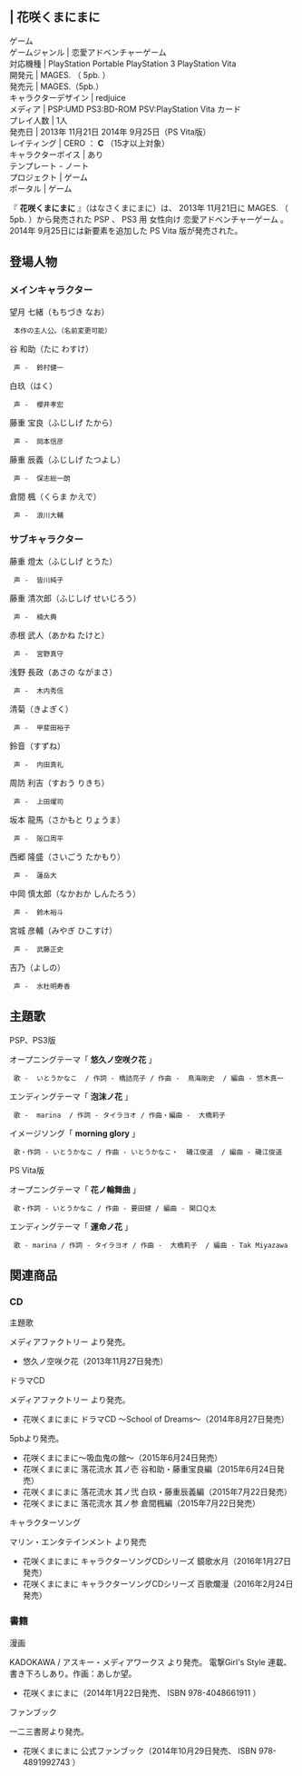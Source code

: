 |  花咲くまにまに  
---  
ゲーム  
ゲームジャンル  |  恋愛アドベンチャーゲーム   
対応機種  |  PlayStation Portable  PlayStation 3  PlayStation Vita   
開発元  |  MAGES.  （  5pb.  ）   
発売元  |  MAGES.（5pb.）   
キャラクターデザイン  |  redjuice   
メディア  |  PSP:UMD  PS3:BD-ROM  PSV:PlayStation Vita カード   
プレイ人数  |  1人   
発売日  |  2013年  11月21日  2014年  9月25日（PS Vita版）   
レイティング  |  CERO  ：  **C** （15才以上対象）   
キャラクターボイス  |  あり   
テンプレート  \-  ノート  
プロジェクト  |  ゲーム   
ポータル  |  ゲーム   
  
『 **花咲くまにまに** 』（はなさくまにまに）は、  2013年  11月21日に  MAGES.  （  5pb.  ）から発売された  PSP  、
PS3  用  女性向け  恋愛アドベンチャーゲーム  。  2014年  9月25日には新要素を追加した  PS Vita  版が発売された。

##  登場人物  

###  メインキャラクター  

望月 七緒（もちづき なお）

     本作の主人公。（名前変更可能） 
谷 和助（たに わすけ）

     声 -  鈴村健一 
白玖（はく）

     声 -  櫻井孝宏 
藤重 宝良（ふじしげ たから）

     声 -  岡本信彦 
藤重 辰義（ふじしげ たつよし）

     声 -  保志総一朗 
倉間 楓（くらま かえで）

     声 -  浪川大輔 

###  サブキャラクター  

藤重 燈太（ふじしげ とうた）

     声 -  皆川純子 
藤重 清次郎（ふじしげ せいじろう）

     声 -  楠大典 
赤根 武人（あかね たけと）

     声 -  宮野真守 
浅野 長政（あさの ながまさ）

     声 -  木内秀信 
清菊（きよぎく）

     声 -  甲斐田裕子 
鈴音（すずね）

     声 -  内田真礼 
周防 利吉（すおう りきち）

     声 -  上田燿司 
    
坂本 龍馬（さかもと りょうま）

     声 -  阪口周平 
    
西郷 隆盛（さいごう たかもり）

     声 -  蓮岳大 
    
中岡 慎太郎（なかおか しんたろう）

     声 -  鈴木裕斗 
    
宮城 彦輔（みやぎ ひこすけ）

     声 -  武藤正史 
    
吉乃（よしの）

     声 -  水杜明寿香 

##  主題歌  

PSP、PS3版

オープニングテーマ「 **悠久ノ空咲ク花** 」

     歌 -  いとうかなこ  / 作詞 - 橋詰亮子 / 作曲 -  鳥海剛史  / 編曲 - 悠木真一 

エンディングテーマ「 **泡沫ノ花** 」

     歌 -  marina  / 作詞 - タイラヨオ / 作曲・編曲 -  大橋莉子 

イメージソング「 **morning glory** 」

     歌・作詞 - いとうかなこ / 作曲 - いとうかなこ・  磯江俊道  / 編曲 - 磯江俊道 
PS Vita版

オープニングテーマ「 **花ノ輪舞曲** 」

     歌・作詞 - いとうかなこ / 作曲 - 要田健 / 編曲 - 関口Ｑ太 

エンディングテーマ「 **運命ノ花** 」

     歌 - marina / 作詞 - タイラヨオ / 作曲 -  大橋莉子  / 編曲 - Tak Miyazawa 

##  関連商品  

###  CD  

主題歌

メディアファクトリー  より発売。

  * 悠久ノ空咲ク花（2013年11月27日発売） 

ドラマCD

メディアファクトリー  より発売。

  * 花咲くまにまに ドラマCD ～School of Dreams～（2014年8月27日発売） 

5pbより発売。

  * 花咲くまにまに～吸血鬼の館～（2015年6月24日発売） 
  * 花咲くまにまに 落花流水 其ノ壱 谷和助・藤重宝良編（2015年6月24日発売） 
  * 花咲くまにまに 落花流水 其ノ弐 白玖・藤重辰義編（2015年7月22日発売） 
  * 花咲くまにまに 落花流水 其ノ参 倉間楓編（2015年7月22日発売） 

キャラクターソング

マリン・エンタテインメント  より発売

  * 花咲くまにまに キャラクターソングCDシリーズ 鏡歌水月（2016年1月27日発売） 
  * 花咲くまにまに キャラクターソングCDシリーズ 百歌爛漫（2016年2月24日発売） 

###  書籍  

漫画

KADOKAWA  /  アスキー・メディアワークス  より発売。  電撃Girl's Style  連載、書き下ろしあり。作画：あしか望。

  * 花咲くまにまに（2014年1月22日発売、  ISBN 978-4048661911  ） 

ファンブック

一二三書房より発売。

  * 花咲くまにまに 公式ファンブック（2014年10月29日発売、  ISBN 978-4891992743  ） 

